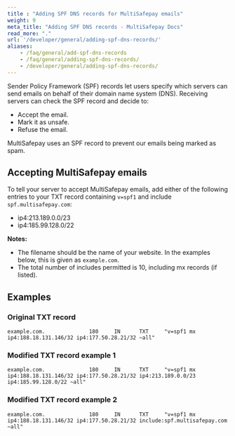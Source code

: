 ```yaml
---
title : "Adding SPF DNS records for MultiSafepay emails"
weight: 9
meta_title: "Adding SPF DNS records - MultiSafepay Docs"
read_more: "."
url: '/developer/general/adding-spf-dns-records/'
aliases:
    - /faq/general/add-spf-dns-records
    - /faq/general/adding-spf-dns-records/
    - /developer/general/adding-spf-dns-records/
---
```


Sender Policy Framework (SPF) records let users specify which servers can send emails on behalf of their domain name system (DNS). Receiving servers can check the SPF record and decide to:

- Accept the email.
- Mark it as unsafe.
- Refuse the email.

MultiSafepay uses an SPF record to prevent our emails being marked as spam.

## Accepting MultiSafepay emails

To tell your server to accept MultiSafepay emails, add either of the following entries to your TXT record containing `v=spf1` and include `spf.multisafepay.com`:

- ip4:213.189.0.0/23
- ip4:185.99.128.0/22

**Notes:** 

- The filename should be the name of your website. In the examples below, this is given as `example.com`.
- The total number of includes permitted is 10, including mx records (if listed).

## Examples

### Original TXT record
```
example.com.              180     IN      TXT     "v=spf1 mx ip4:188.18.131.146/32 ip4:177.50.28.21/32 ~all"
```

### Modified TXT record example 1
```
example.com.              180     IN      TXT     "v=spf1 mx ip4:188.18.131.146/32 ip4:177.50.28.21/32 ip4:213.189.0.0/23 ip4:185.99.128.0/22 ~all"
```

### Modified TXT record example 2
```
example.com.              180     IN      TXT     "v=spf1 mx ip4:188.18.131.146/32 ip4:177.50.28.21/32 include:spf.multisafepay.com ~all"
```